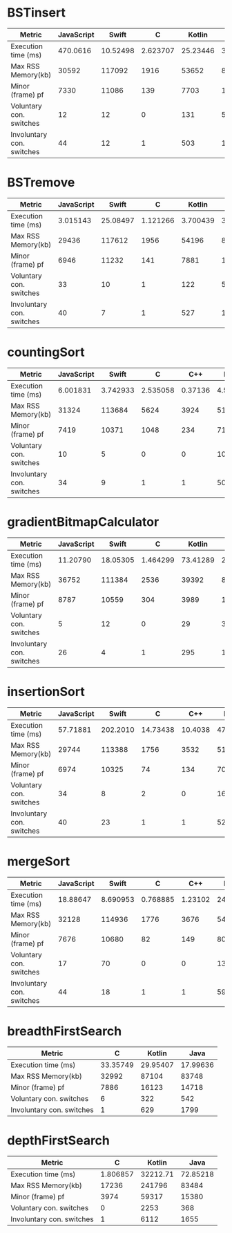 
#  BSTinsert 

| Metric | JavaScript | Swift | C | Kotlin | Java | Dart | 
| - |  - |  - |  - |  - |  - |  - | 
| Execution time (ms) | 470.0616  | 10.52498  | 2.623707  | 25.23446  | 3.900611  | 1.905  | 
| Max RSS Memory(kb) | 30592  | 117092  | 1916  | 53652  | 85244  | 14024  | 
| Minor (frame) pf | 7330  | 11086  | 139  | 7703  | 14355  | 2118  | 
| Voluntary con. switches | 12  | 12  | 0  | 131  | 594  | 5  | 
| Involuntary con. switches | 44  | 12  | 1  | 503  | 1722  | 7  | 

#  BSTremove 

| Metric | JavaScript | Swift | C | Kotlin | Java | Dart | 
| - |  - |  - |  - |  - |  - |  - | 
| Execution time (ms) | 3.015143  | 25.08497  | 1.121266  | 3.700439  | 3.413765  | 1.656  | 
| Max RSS Memory(kb) | 29436  | 117612  | 1956  | 54196  | 85168  | 13996  | 
| Minor (frame) pf | 6946  | 11232  | 141  | 7881  | 14947  | 2116  | 
| Voluntary con. switches | 33  | 10  | 1  | 122  | 524  | 1  | 
| Involuntary con. switches | 40  | 7  | 1  | 527  | 1900  | 6  | 

#  countingSort 

| Metric | JavaScript | Swift | C | C++ | Kotlin | Java | Dart | 
| - |  - |  - |  - |  - |  - |  - |  - | 
| Execution time (ms) | 6.001831  | 3.742933  | 2.535058  | 0.37136  | 4.573455  | 7.657902  | 1.349  | 
| Max RSS Memory(kb) | 31324  | 113684  | 5624  | 3924  | 51856  | 85012  | 14596  | 
| Minor (frame) pf | 7419  | 10371  | 1048  | 234  | 7113  | 15699  | 2245  | 
| Voluntary con. switches | 10  | 5  | 0  | 0  | 108  | 620  | 2  | 
| Involuntary con. switches | 34  | 9  | 1  | 1  | 508  | 1720  | 6  | 

#  gradientBitmapCalculator 

| Metric | JavaScript | Swift | C | Kotlin | Java | Go | Dart | 
| - |  - |  - |  - |  - |  - |  - |  - | 
| Execution time (ms) | 11.20790  | 18.05305  | 1.464299  | 73.41289  | 22.92887  | 3.102427  | 34.171  | 
| Max RSS Memory(kb) | 36752  | 111384  | 2536  | 39392  | 86696  | 2796  | 31164  | 
| Minor (frame) pf | 8787  | 10559  | 304  | 3989  | 15928  | 434  | 6874  | 
| Voluntary con. switches | 5  | 12  | 0  | 29  | 383  | 0  | 20  | 
| Involuntary con. switches | 26  | 4  | 1  | 295  | 1357  | 34  | 39  | 

#  insertionSort 

| Metric | JavaScript | Swift | C | C++ | Kotlin | Java | Dart | 
| - |  - |  - |  - |  - |  - |  - |  - | 
| Execution time (ms) | 57.71881  | 202.2010  | 14.73438  | 10.4038  | 47.00923  | 50.77472  | 158.16  | 
| Max RSS Memory(kb) | 29744  | 113388  | 1756  | 3532  | 51436  | 85572  | 13712  | 
| Minor (frame) pf | 6974  | 10325  | 74  | 134  | 7061  | 15512  | 2052  | 
| Voluntary con. switches | 34  | 8  | 2  | 0  | 160  | 493  | 4  | 
| Involuntary con. switches | 40  | 23  | 1  | 1  | 527  | 1440  | 6  | 

#  mergeSort 

| Metric | JavaScript | Swift | C | C++ | Kotlin | Java | Dart | 
| - |  - |  - |  - |  - |  - |  - |  - | 
| Execution time (ms) | 18.88647  | 8.690953  | 0.768885  | 1.23102  | 24.01694  | 3.960366  | 6.374  | 
| Max RSS Memory(kb) | 32128  | 114936  | 1776  | 3676  | 54888  | 85664  | 16624  | 
| Minor (frame) pf | 7676  | 10680  | 82  | 149  | 8010  | 14487  | 2677  | 
| Voluntary con. switches | 17  | 70  | 0  | 0  | 139  | 632  | 2  | 
| Involuntary con. switches | 44  | 18  | 1  | 1  | 592  | 1887  | 6  | 

#  breadthFirstSearch 

| Metric | C | Kotlin | Java | 
| - |  - |  - |  - | 
| Execution time (ms) | 33.35749  | 29.95407  | 17.99636  | 
| Max RSS Memory(kb) | 32992  | 87104  | 83748  | 
| Minor (frame) pf | 7886  | 16123  | 14718  | 
| Voluntary con. switches | 6  | 322  | 542  | 
| Involuntary con. switches | 1  | 629  | 1799  | 

#  depthFirstSearch 

| Metric | C | Kotlin | Java | 
| - |  - |  - |  - | 
| Execution time (ms) | 1.806857  | 32212.71  | 72.85218  | 
| Max RSS Memory(kb) | 17236  | 241796  | 83484  | 
| Minor (frame) pf | 3974  | 59317  | 15380  | 
| Voluntary con. switches | 0  | 2253  | 368  | 
| Involuntary con. switches | 1  | 6112  | 1655  | 

